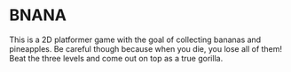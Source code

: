 # BNANA
This is a 2D platformer game with the goal of collecting bananas and pineapples. Be careful though because when you die, you lose all of them! Beat the three levels and come out on top as a true gorilla.
